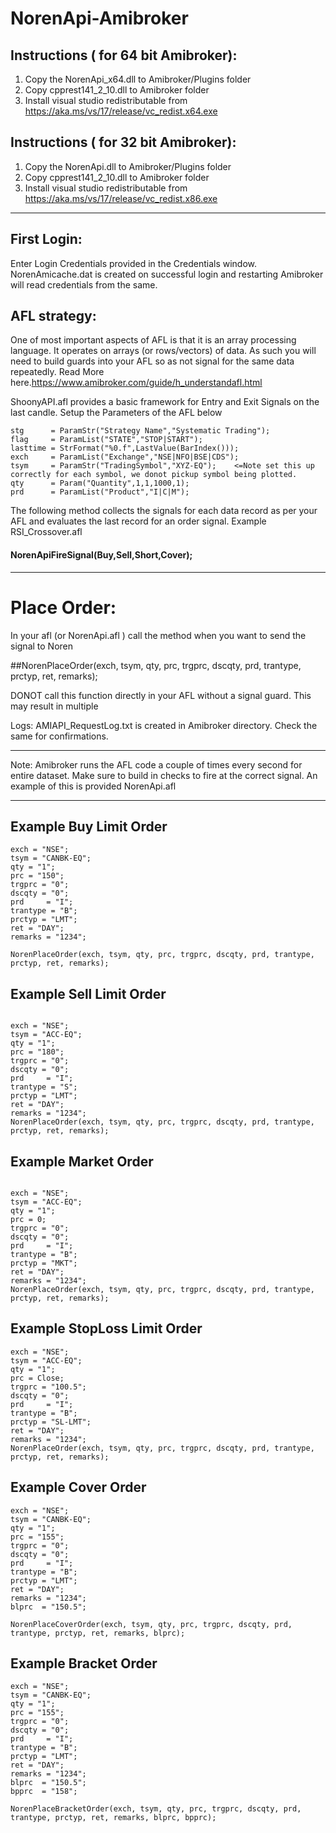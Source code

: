 # NorenApi-Amibroker

## Instructions ( for 64 bit Amibroker): 

1. Copy the NorenApi_x64.dll to Amibroker/Plugins folder
2. Copy cpprest141_2_10.dll to Amibroker folder
3. Install  visual studio redistributable from https://aka.ms/vs/17/release/vc_redist.x64.exe

## Instructions ( for 32 bit Amibroker): 

1. Copy the NorenApi.dll to Amibroker/Plugins folder
2. Copy cpprest141_2_10.dll to Amibroker folder
3. Install  visual studio redistributable from https://aka.ms/vs/17/release/vc_redist.x86.exe
****
## First Login:
Enter Login Credentials provided in the Credentials window. 
NorenAmicache.dat is created on successful login and restarting Amibroker will read credentials from the same.

## AFL strategy:
One of most important aspects of AFL is that it is an array processing language. It operates on arrays (or rows/vectors) of data. 
As such you will need to build guards into your AFL so as not signal for the same data repeatedly.
Read More here.https://www.amibroker.com/guide/h_understandafl.html

ShoonyAPI.afl provides a basic framework for Entry and Exit Signals on the last candle. 
Setup the Parameters of the AFL below
````
stg      = ParamStr("Strategy Name","Systematic Trading");
flag     = ParamList("STATE","STOP|START");
lasttime = StrFormat("%0.f",LastValue(BarIndex()));
exch     = ParamList("Exchange","NSE|NFO|BSE|CDS");
tsym     = ParamStr("TradingSymbol","XYZ-EQ");    <=Note set this up correctly for each symbol, we donot pickup symbol being plotted.
qty      = Param("Quantity",1,1,1000,1);
prd      = ParamList("Product","I|C|M");
````
The following method collects the signals for each data record as per your AFL and evaluates the last record for an order signal. Example RSI_Crossover.afl
#### NorenApiFireSignal(Buy,Sell,Short,Cover);

****
# Place Order:
In your afl (or NorenApi.afl ) call the method when you want to send the signal to Noren

##NorenPlaceOrder(exch, tsym, qty, prc, trgprc, dscqty, prd, trantype, prctyp, ret, remarks);       

DONOT call this function directly in your AFL without a signal guard. This may result in multiple 

Logs:
AMIAPI_RequestLog.txt is created in Amibroker directory. Check the same for confirmations. 

****
Note: 
Amibroker runs the AFL code a couple of times every second for entire dataset. Make sure to build in checks to fire at the correct signal. 
An example of this is provided NorenApi.afl

****
## Example Buy Limit Order
````
exch = "NSE";
tsym = "CANBK-EQ";
qty = "1";
prc = "150";
trgprc = "0";
dscqty = "0";
prd     = "I";
trantype = "B";
prctyp = "LMT";
ret = "DAY";
remarks = "1234";

NorenPlaceOrder(exch, tsym, qty, prc, trgprc, dscqty, prd, trantype, prctyp, ret, remarks);       
````
## Example Sell Limit Order
````

exch = "NSE";
tsym = "ACC-EQ";
qty = "1";
prc = "180";
trgprc = "0";
dscqty = "0";
prd     = "I";
trantype = "S";
prctyp = "LMT";
ret = "DAY";
remarks = "1234";
NorenPlaceOrder(exch, tsym, qty, prc, trgprc, dscqty, prd, trantype, prctyp, ret, remarks);  
````
## Example Market Order
````

exch = "NSE";
tsym = "ACC-EQ";
qty = "1";
prc = 0;
trgprc = "0";
dscqty = "0";
prd     = "I";
trantype = "B";
prctyp = "MKT";
ret = "DAY";
remarks = "1234";
NorenPlaceOrder(exch, tsym, qty, prc, trgprc, dscqty, prd, trantype, prctyp, ret, remarks);       
````
## Example StopLoss Limit Order
````
exch = "NSE";
tsym = "ACC-EQ";
qty = "1";
prc = Close;
trgprc = "100.5";
dscqty = "0";
prd     = "I";
trantype = "B";
prctyp = "SL-LMT";
ret = "DAY";
remarks = "1234";
NorenPlaceOrder(exch, tsym, qty, prc, trgprc, dscqty, prd, trantype, prctyp, ret, remarks);       
````
## Example Cover Order
````
exch = "NSE";
tsym = "CANBK-EQ";
qty = "1";
prc = "155";
trgprc = "0";
dscqty = "0";
prd     = "I";
trantype = "B";
prctyp = "LMT";
ret = "DAY";
remarks = "1234";
blprc  = "150.5";

NorenPlaceCoverOrder(exch, tsym, qty, prc, trgprc, dscqty, prd, trantype, prctyp, ret, remarks, blprc);       
````
## Example Bracket Order
````
exch = "NSE";
tsym = "CANBK-EQ";
qty = "1";
prc = "155";
trgprc = "0";
dscqty = "0";
prd     = "I";
trantype = "B";
prctyp = "LMT";
ret = "DAY";
remarks = "1234";
blprc  = "150.5";
bpprc  = "158";

NorenPlaceBracketOrder(exch, tsym, qty, prc, trgprc, dscqty, prd, trantype, prctyp, ret, remarks, blprc, bpprc);       
````